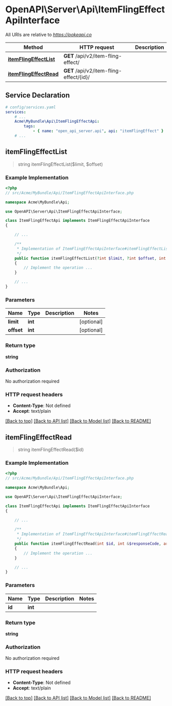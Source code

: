 # OpenAPI\Server\Api\ItemFlingEffectApiInterface

All URIs are relative to *https://pokeapi.co*

Method | HTTP request | Description
------------- | ------------- | -------------
[**itemFlingEffectList**](ItemFlingEffectApiInterface.md#itemFlingEffectList) | **GET** /api/v2/item-fling-effect/ | 
[**itemFlingEffectRead**](ItemFlingEffectApiInterface.md#itemFlingEffectRead) | **GET** /api/v2/item-fling-effect/{id}/ | 


## Service Declaration
```yaml
# config/services.yaml
services:
    # ...
    Acme\MyBundle\Api\ItemFlingEffectApi:
        tags:
            - { name: "open_api_server.api", api: "itemFlingEffect" }
    # ...
```

## **itemFlingEffectList**
> string itemFlingEffectList($limit, $offset)



### Example Implementation
```php
<?php
// src/Acme/MyBundle/Api/ItemFlingEffectApiInterface.php

namespace Acme\MyBundle\Api;

use OpenAPI\Server\Api\ItemFlingEffectApiInterface;

class ItemFlingEffectApi implements ItemFlingEffectApiInterface
{

    // ...

    /**
     * Implementation of ItemFlingEffectApiInterface#itemFlingEffectList
     */
    public function itemFlingEffectList(?int $limit, ?int $offset, int &$responseCode, array &$responseHeaders): array|object|null
    {
        // Implement the operation ...
    }

    // ...
}
```

### Parameters

Name | Type | Description  | Notes
------------- | ------------- | ------------- | -------------
 **limit** | **int**|  | [optional]
 **offset** | **int**|  | [optional]

### Return type

**string**

### Authorization

No authorization required

### HTTP request headers

 - **Content-Type**: Not defined
 - **Accept**: text/plain

[[Back to top]](#) [[Back to API list]](../../README.md#documentation-for-api-endpoints) [[Back to Model list]](../../README.md#documentation-for-models) [[Back to README]](../../README.md)

## **itemFlingEffectRead**
> string itemFlingEffectRead($id)



### Example Implementation
```php
<?php
// src/Acme/MyBundle/Api/ItemFlingEffectApiInterface.php

namespace Acme\MyBundle\Api;

use OpenAPI\Server\Api\ItemFlingEffectApiInterface;

class ItemFlingEffectApi implements ItemFlingEffectApiInterface
{

    // ...

    /**
     * Implementation of ItemFlingEffectApiInterface#itemFlingEffectRead
     */
    public function itemFlingEffectRead(int $id, int &$responseCode, array &$responseHeaders): array|object|null
    {
        // Implement the operation ...
    }

    // ...
}
```

### Parameters

Name | Type | Description  | Notes
------------- | ------------- | ------------- | -------------
 **id** | **int**|  |

### Return type

**string**

### Authorization

No authorization required

### HTTP request headers

 - **Content-Type**: Not defined
 - **Accept**: text/plain

[[Back to top]](#) [[Back to API list]](../../README.md#documentation-for-api-endpoints) [[Back to Model list]](../../README.md#documentation-for-models) [[Back to README]](../../README.md)

